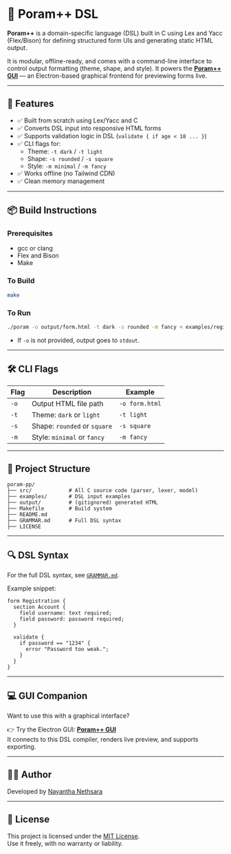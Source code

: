 
# 🚀 Poram++ DSL

**Poram++** is a domain-specific language (DSL) built in C using Lex and Yacc (Flex/Bison) for defining structured form UIs and generating static HTML output.

It is modular, offline-ready, and comes with a command-line interface to control output formatting (theme, shape, and style). It powers the **[Poram++ GUI](https://github.com/NayanthaNethsara/poram-pp-gui)** — an Electron-based graphical frontend for previewing forms live.

---

## 🧠 Features

- ✅ Built from scratch using Lex/Yacc and C
- ✅ Converts DSL input into responsive HTML forms
- ✅ Supports validation logic in DSL (`validate { if age < 18 ... }`)
- ✅ CLI flags for:
  - Theme: `-t dark` / `-t light`
  - Shape: `-s rounded` / `-s square`
  - Style: `-m minimal` / `-m fancy`
- ✅ Works offline (no Tailwind CDN)
- ✅ Clean memory management

---

## 📦 Build Instructions

### Prerequisites

- gcc or clang
- Flex and Bison
- Make

### To Build

```bash
make
```

### To Run

```bash
./poram -o output/form.html -t dark -s rounded -m fancy < examples/registration.poram
```

- If `-o` is not provided, output goes to `stdout`.

---

## 🛠 CLI Flags

| Flag     | Description                       | Example             |
|----------|-----------------------------------|---------------------|
| `-o`     | Output HTML file path             | `-o form.html`      |
| `-t`     | Theme: `dark` or `light`          | `-t light`          |
| `-s`     | Shape: `rounded` or `square`      | `-s square`         |
| `-m`     | Style: `minimal` or `fancy`       | `-m fancy`          |

---

## 📂 Project Structure

```
poram-pp/
├── src/            # All C source code (parser, lexer, model)
├── examples/       # DSL input examples
├── output/         # (gitignored) generated HTML
├── Makefile        # Build system
├── README.md
├── GRAMMAR.md      # Full DSL syntax
├── LICENSE
```

---

## 🔍 DSL Syntax

For the full DSL syntax, see [`GRAMMAR.md`](./GRAMMAR.md).

Example snippet:

```poram
form Registration {
  section Account {
    field username: text required;
    field password: password required;
  }

  validate {
    if password == "1234" {
      error "Password too weak.";
    }
  }
}
```

---

## 💻 GUI Companion

Want to use this with a graphical interface?

👉 Try the Electron GUI: **[Poram++ GUI](https://github.com/NayanthaNethsara/poram-pp-gui)**  
It connects to this DSL compiler, renders live preview, and supports exporting.

---

## 🧑‍💻 Author

Developed by [Nayantha Nethsara](https://nayantha.me)

---

## 📄 License

This project is licensed under the [MIT License](./LICENSE).  
Use it freely, with no warranty or liability.
